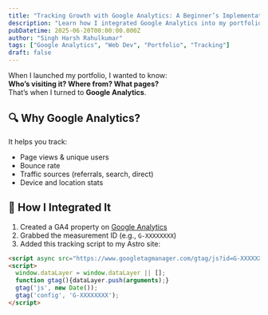 ```yaml
---
title: "Tracking Growth with Google Analytics: A Beginner’s Implementation Guide"
description: "Learn how I integrated Google Analytics into my portfolio and what I discovered from traffic insights and user behavior data."
pubDatetime: 2025-06-20T00:00:00.000Z
author: "Singh Harsh Rahulkumar"
tags: ["Google Analytics", "Web Dev", "Portfolio", "Tracking"]
draft: false
---
```


When I launched my portfolio, I wanted to know:  
**Who’s visiting it? Where from? What pages?**  
That’s when I turned to **Google Analytics**.

## 🔍 Why Google Analytics?

It helps you track:
- Page views & unique users
- Bounce rate
- Traffic sources (referrals, search, direct)
- Device and location stats

## 🚀 How I Integrated It

1. Created a GA4 property on [Google Analytics](https://analytics.google.com/)
2. Grabbed the measurement ID (e.g., `G-XXXXXXXX`)
3. Added this tracking script to my Astro site:

```html
<script async src="https://www.googletagmanager.com/gtag/js?id=G-XXXXXXXX"></script>
<script>
  window.dataLayer = window.dataLayer || [];
  function gtag(){dataLayer.push(arguments);}
  gtag('js', new Date());
  gtag('config', 'G-XXXXXXXX');
</script>
